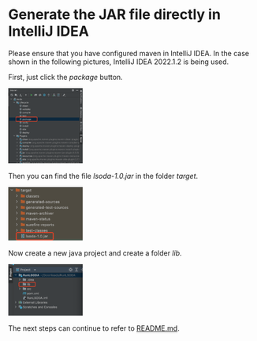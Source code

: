 # Generate the JAR file directly in IntelliJ IDEA

Please ensure that you have configured maven in IntelliJ IDEA.
In the case shown in the following pictures, IntelliJ IDEA 2022.1.2 is being used.

First, just click the _package_ button.

<img src="./data/readme/pkg_button.png" width="30%" alt="">

Then you can find the file *lsoda-1.0.jar* in the folder *target*.

<img src="./data/readme/jar_pkg.png" width="30%" alt="">

Now create a new java project and create a folder *lib*.

<img src="./data/readme/create_lib_folder.png" width="30%" alt="">

The next steps can continue to refer to [README.md](README.md).